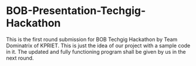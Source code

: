 # BOB-Presentation-Techgig-Hackathon
This is the first round submission for BOB Techgig Hackathon by Team Dominatrix of KPRIET.
This is just the idea of our project with a sample code in it. The updated and fully functioning program shall be given by us in the next round.
